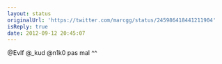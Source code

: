 ```yaml
---
layout: status
originalUrl: 'https://twitter.com/marcgg/status/245986418441211904'
isReply: true
date: 2012-09-12 20:45:07
---
```


@Evlf @_kud @n1k0 pas mal ^^
